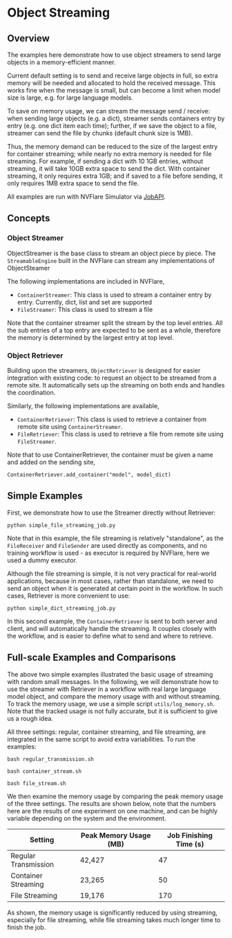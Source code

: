 # Object Streaming

## Overview
The examples here demonstrate how to use object streamers to send large objects in a memory-efficient manner.

Current default setting is to send and receive large objects in full, so extra memory will be needed and allocated to hold the received message. 
This works fine when the message is small, but can become a limit when model size is large, e.g. for large language models.

To save on memory usage, we can stream the message send / receive: when sending large objects (e.g. a dict),
streamer sends containers entry by entry (e.g. one dict item each time); further, if we save the object to a file, 
streamer can send the file by chunks (default chunk size is 1MB).

Thus, the memory demand can be reduced to the size of the largest entry for container streaming; while nearly no extra memory is needed for file
streaming. For example, if sending a dict with 10 1GB entries, without streaming, it will take 10GB extra space to send the dict. 
With container streaming, it only requires extra 1GB; and if saved to a file before sending, it only requires 1MB extra space to send the file.

All examples are run with NVFlare Simulator via [JobAPI](https://nvflare.readthedocs.io/en/main/programming_guide/fed_job_api.html).
## Concepts

### Object Streamer
ObjectStreamer is the base class to stream an object piece by piece. The `StreamableEngine` built in the NVFlare can
stream any implementations of ObjectSteamer

The following implementations are included in NVFlare,

* `ContainerStreamer`: This class is used to stream a container entry by entry. Currently, dict, list and set are supported
* `FileStreamer`: This class is used to stream a file

Note that the container streamer split the stream by the top level entries. All the sub entries of a top entry are expected to be
sent as a whole, therefore the memory is determined by the largest entry at top level.

### Object Retriever
Building upon the streamers, `ObjectRetriever` is designed for easier integration with existing code: to request an object to be streamed from a remote site. It automatically sets up the streaming
on both ends and handles the coordination.

Similarly, the following implementations are available,

* `ContainerRetriever`: This class is used to retrieve a container from remote site using `ContainerStreamer`.
* `FileRetriever`: This class is used to retrieve a file from remote site using `FileStreamer`.

Note that to use ContainerRetriever, the container must be given a name and added on the sending site,
```
ContainerRetriever.add_container("model", model_dict)
```

## Simple Examples
First, we demonstrate how to use the Streamer directly without Retriever:
```commandline
python simple_file_streaming_job.py
```
Note that in this example, the file streaming is relatively "standalone", as the `FileReceiver` and `FileSender`
are used directly as components, and no training workflow is used - as executor is required by NVFlare, here we used 
a dummy executor.

Although the file streaming is simple, it is not very practical for real-world applications, because 
in most cases, rather than standalone, we need to send an object when it is generated at certain point in the workflow. In such cases, 
Retriever is more convenient to use:
```commandline
python simple_dict_streaming_job.py
```
In this second example, the `ContainerRetriever` is sent to both server and client, and will automatically handle the streaming.
It couples closely with the workflow, and is easier to define what to send and where to retrieve.

## Full-scale Examples and Comparisons
The above two simple examples illustrated the basic usage of streaming with random small messages. In the following, 
we will demonstrate how to use the streamer with Retriever in a workflow with real large language model object, 
and compare the memory usage with and without streaming. To track the memory usage, we use a simple script `utils/log_memory.sh`. 
Note that the tracked usage is not fully accurate, but it is sufficient to give us a rough idea.

All three settings: regular, container streaming, and file streaming, are integrated in the same script to avoid extra variabilities.
To run the examples:
```commandline
bash regular_transmission.sh
```
```commandline
bash container_stream.sh
```
```commandline
bash file_stream.sh
```

We then examine the memory usage by comparing the peak memory usage of the three settings. The results are shown below,
note that the numbers here are the results of one experiment on one machine, and can be highly variable depending on the system and the environment.

| Setting | Peak Memory Usage (MB) | Job Finishing Time (s) |
| --- | --- | --- |
| Regular Transmission | 42,427 | 47
| Container Streaming | 23,265 | 50
| File Streaming | 19,176 | 170

As shown, the memory usage is significantly reduced by using streaming, especially for file streaming, 
while file streaming takes much longer time to finish the job.







